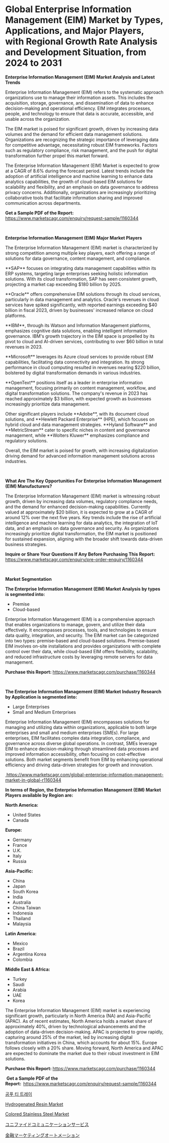 <p><h1>Global Enterprise Information Management (EIM) Market by Types, Applications, and Major Players, with Regional Growth Rate Analysis and Development Situation, from 2024 to 2031</h1></p><p><strong>Enterprise Information Management (EIM) Market Analysis and Latest Trends</strong></p>
<p><p>Enterprise Information Management (EIM) refers to the systematic approach organizations use to manage their information assets. This includes the acquisition, storage, governance, and dissemination of data to enhance decision-making and operational efficiency. EIM integrates processes, people, and technology to ensure that data is accurate, accessible, and usable across the organization.</p><p>The EIM market is poised for significant growth, driven by increasing data volumes and the demand for efficient data management solutions. Organizations are recognizing the strategic importance of leveraging data for competitive advantage, necessitating robust EIM frameworks. Factors such as regulatory compliance, risk management, and the push for digital transformation further propel this market forward.</p><p>The Enterprise Information Management (EIM) Market is expected to grow at a CAGR of 8.6% during the forecast period. Latest trends include the adoption of artificial intelligence and machine learning to enhance data analytics capabilities, the growth of cloud-based EIM solutions for scalability and flexibility, and an emphasis on data governance to address privacy concerns. Additionally, organizations are increasingly prioritizing collaborative tools that facilitate information sharing and improved communication across departments.</p></p>
<p><strong>Get a Sample PDF of the Report:&nbsp;</strong> <a href="https://www.marketscagr.com/enquiry/request-sample/1160344">https://www.marketscagr.com/enquiry/request-sample/1160344</a></p>
<p>&nbsp;</p>
<p><strong>Enterprise Information Management (EIM) Major Market Players</strong></p>
<p><p>The Enterprise Information Management (EIM) market is characterized by strong competition among multiple key players, each offering a range of solutions for data governance, content management, and compliance.</p><p>**SAP** focuses on integrating data management capabilities within its ERP systems, targeting large enterprises seeking holistic information solutions. With its cloud transformation, SAP has seen consistent growth, projecting a market cap exceeding $180 billion by 2025.</p><p>**Oracle** offers comprehensive EIM solutions through its cloud services, particularly in data management and analytics. Oracle's revenues in cloud services have spiked significantly, with reported earnings exceeding $40 billion in fiscal 2023, driven by businesses' increased reliance on cloud platforms.</p><p>**IBM**, through its Watson and Information Management platforms, emphasizes cognitive data solutions, enabling intelligent information governance. IBM's growth trajectory in the EIM space is propelled by its pivot to cloud and AI-driven services, contributing to over $60 billion in total revenues in 2023.</p><p>**Microsoft** leverages its Azure cloud services to provide robust EIM capabilities, facilitating data connectivity and integration. Its strong performance in cloud computing resulted in revenues nearing $220 billion, bolstered by digital transformation demands in various industries.</p><p>**OpenText** positions itself as a leader in enterprise information management, focusing primarily on content management, workflow, and digital transformation solutions. The company's revenue in 2023 has reached approximately $3 billion, with expected growth as businesses increasingly prioritize data management.</p><p>Other significant players include **Adobe**, with its document cloud solutions, and **Hewlett Packard Enterprise** (HPE), which focuses on hybrid cloud and data management strategies. **Hyland Software** and **MetricStream** cater to specific niches in content and governance management, while **Wolters Kluwer** emphasizes compliance and regulatory solutions.</p><p>Overall, the EIM market is poised for growth, with increasing digitalization driving demand for advanced information management solutions across industries.</p></p>
<p>&nbsp;</p>
<p><strong>What Are The Key Opportunities For Enterprise Information Management (EIM) Manufacturers?</strong></p>
<p><p>The Enterprise Information Management (EIM) market is witnessing robust growth, driven by increasing data volumes, regulatory compliance needs, and the demand for enhanced decision-making capabilities. Currently valued at approximately $20 billion, it is expected to grow at a CAGR of around 12% over the next five years. Key trends include the rise of artificial intelligence and machine learning for data analytics, the integration of IoT data, and an emphasis on data governance and security. As organizations increasingly prioritize digital transformation, the EIM market is positioned for sustained expansion, aligning with the broader shift towards data-driven business strategies.</p></p>
<p><strong>Inquire or Share Your Questions If Any Before Purchasing This Report:</strong> <a href="https://www.marketscagr.com/enquiry/pre-order-enquiry/1160344">https://www.marketscagr.com/enquiry/pre-order-enquiry/1160344</a></p>
<p>&nbsp;</p>
<p><strong>Market Segmentation</strong></p>
<p><strong>The Enterprise Information Management (EIM) Market Analysis by types is segmented into:</strong></p>
<p><ul><li>Premise</li><li>Cloud-based</li></ul></p>
<p><p>Enterprise Information Management (EIM) is a comprehensive approach that enables organizations to manage, govern, and utilize their data effectively. It encompasses processes, tools, and technologies to ensure data quality, integration, and security. The EIM market can be categorized into two types: premise-based and cloud-based solutions. Premise-based EIM involves on-site installations and provides organizations with complete control over their data, while cloud-based EIM offers flexibility, scalability, and reduced infrastructure costs by leveraging remote servers for data management.</p></p>
<p><strong>Purchase this Report:&nbsp;</strong><a href="https://www.marketscagr.com/purchase/1160344">https://www.marketscagr.com/purchase/1160344</a></p>
<p>&nbsp;</p>
<p><strong>The Enterprise Information Management (EIM) Market Industry Research by Application is segmented into:</strong></p>
<p><ul><li>Large Enterprises</li><li>Small and Medium Enterprises</li></ul></p>
<p><p>Enterprise Information Management (EIM) encompasses solutions for managing and utilizing data within organizations, applicable to both large enterprises and small and medium enterprises (SMEs). For large enterprises, EIM facilitates complex data integration, compliance, and governance across diverse global operations. In contrast, SMEs leverage EIM to enhance decision-making through streamlined data processes and improved information accessibility, often focusing on cost-effective solutions. Both market segments benefit from EIM by enhancing operational efficiency and driving data-driven strategies for growth and innovation.</p></p>
<p><a href="https://www.marketscagr.com/global-enterprise-information-management-market-in-global-r1160344">&nbsp;https://www.marketscagr.com/global-enterprise-information-management-market-in-global-r1160344</a></p>
<p><strong>In terms of Region, the Enterprise Information Management (EIM) Market Players available by Region are:</strong></p>
<p>
    <p> <strong> North America: </strong>
        <ul>
            <li>United States</li>
            <li>Canada</li>
        </ul>
        </p> 
    <p> <strong> Europe: </strong>
        <ul>
            <li>Germany</li>
            <li>France</li>
            <li>U.K.</li>
            <li>Italy</li>
            <li>Russia</li>
        </ul>
        </p> 
    <p> <strong> Asia-Pacific: </strong>
        <ul>
            <li>China</li>
            <li>Japan</li>
            <li>South Korea</li>
            <li>India</li>
            <li>Australia</li>
            <li>China Taiwan</li>
            <li>Indonesia</li>
            <li>Thailand</li>
            <li>Malaysia</li>
        </ul>
        </p> 
    <p> <strong> Latin America: </strong>
        <ul>
            <li>Mexico</li>
            <li>Brazil</li>
            <li>Argentina Korea</li>
            <li>Colombia</li>
        </ul>
        </p> 
    <p> <strong> Middle East & Africa: </strong>
        <ul>
            <li>Turkey</li>
            <li>Saudi</li>
            <li>Arabia</li>
            <li>UAE</li>
            <li>Korea</li>
        </ul>
    </p>
    </p>
<p><p>The Enterprise Information Management (EIM) market is experiencing significant growth, particularly in North America (NA) and Asia-Pacific (APAC). As of recent estimates, North America holds a market share of approximately 40%, driven by technological advancements and the adoption of data-driven decision-making. APAC is projected to grow rapidly, capturing around 25% of the market, led by increasing digital transformation initiatives in China, which accounts for about 15%. Europe follows closely with a 20% share. Moving forward, North America and APAC are expected to dominate the market due to their robust investment in EIM solutions.</p></p>
<p><strong>Purchase this Report: </strong><a href="https://www.marketscagr.com/purchase/1160344">https://www.marketscagr.com/purchase/1160344</a></p>
<p>&nbsp;<strong>Get a Sample PDF of the Report:&nbsp;&nbsp;</strong><a href="https://www.marketscagr.com/enquiry/request-sample/1160344">https://www.marketscagr.com/enquiry/request-sample/1160344</a></p>
<p><strong></strong></p>
<p><p><a href="https://medium.com/@jordymiller25/%EC%84%B8%EA%B3%84-gongfu-tea-trays-market-%EC%9D%80-2024%EC%97%90%EC%84%9C-2031%EB%A1%9C-%EC%97%B0%ED%8F%89%EA%B7%A0-%EC%A6%9D%EA%B0%80%EC%9C%A8%EC%9D%84-%EB%B3%B4%EC%9D%BC-%EA%B2%83%EC%9C%BC%EB%A1%9C-%EC%98%88%EC%83%81%EB%90%A9%EB%8B%88%EB%8B%A4-39e5da9c2edc">공푸 티 트레이</a></p><p><a href="https://issuu.com/reportprime-2/docs/hydrogenated-resin-market-size-2030_ae3121f4fe15e7">Hydrogenated Resin Market</a></p><p><a href="https://issuu.com/reportprime-2/docs/colored-stainless-steel-market-size_c9e06b3bbc23e7">Colored Stainless Steel Market</a></p><p><a href="https://medium.com/@toryqamc/unified-communications-service-market-%E3%81%AE%E3%82%B0%E3%83%AD%E3%83%BC%E3%83%90%E3%83%AB%E5%B8%82%E5%A0%B4%E6%A6%82%E8%A6%81%E3%81%AF-%E4%B8%96%E7%95%8C%E3%81%8A%E3%82%88%E3%81%B3%E4%B8%BB%E8%A6%81%E5%B8%82%E5%A0%B4%E3%81%AB%E3%81%8A%E3%81%91%E3%82%8B%E6%A5%AD%E7%95%8C%E3%81%AB%E5%BD%B1%E9%9F%BF%E3%82%92%E4%B8%8E%E3%81%88%E3%82%8B%E4%B8%BB%E8%A6%81%E3%81%AA%E3%83%88%E3%83%AC%E3%83%B3%E3%83%89%E3%81%AB%E3%81%A4%E3%81%84%E3%81%A6-%E7%8B%AC%E8%87%AA%E3%81%AE%E8%A6%96%E7%82%B9%E3%82%92%E6%8F%90%E4%BE%9B%E3%81%97%E3%81%BE%E3%81%99-a19f5d67147a">ユニファイドコミュニケーションサービス</a></p><p><a href="https://medium.com/@toryqamc/financial-marketing-automation-market-%E3%81%AE%E3%82%B0%E3%83%AD%E3%83%BC%E3%83%90%E3%83%AB%E5%B8%82%E5%A0%B4%E6%A6%82%E8%A6%81%E3%81%AF-%E4%B8%96%E7%95%8C%E3%81%8A%E3%82%88%E3%81%B3%E4%B8%BB%E8%A6%81%E5%B8%82%E5%A0%B4%E3%81%AB%E3%81%8A%E3%81%91%E3%82%8B%E6%A5%AD%E7%95%8C%E3%81%AB%E5%BD%B1%E9%9F%BF%E3%82%92%E4%B8%8E%E3%81%88%E3%82%8B%E4%B8%BB%E8%A6%81%E3%81%AA%E3%83%88%E3%83%AC%E3%83%B3%E3%83%89%E3%81%AB%E3%81%A4%E3%81%84%E3%81%A6-%E7%8B%AC%E8%87%AA%E3%81%AE%E8%A6%96%E7%82%B9%E3%82%92%E6%8F%90%E4%BE%9B%E3%81%97%E3%81%BE%E3%81%99-b200da943902">金融マーケティングオートメーション</a></p></p>